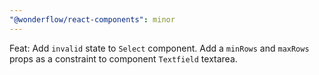 ```yaml
---
"@wonderflow/react-components": minor
---
```


Feat: Add `invalid` state to `Select` component. Add a `minRows` and `maxRows` props as a constraint to component `Textfield` textarea.
